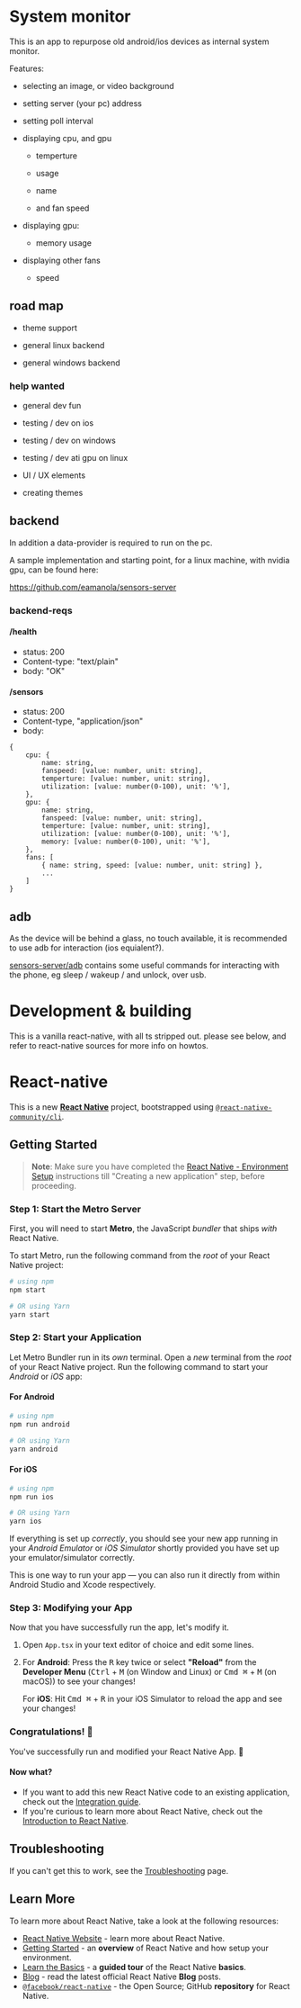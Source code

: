 # System monitor

This is an app to repurpose old android/ios devices as internal system monitor.

Features:

- selecting an image, or video background

- setting server (your pc) address

- setting poll interval

- displaying cpu, and gpu

  * temperture

  * usage

  * name

  * and fan speed

- displaying gpu:

  * memory usage

- displaying other fans

  * speed

## road map

- theme support

- general linux backend

- general windows backend

### help wanted

- general dev fun

- testing / dev on ios

- testing / dev on windows

- testing / dev ati gpu on linux

- UI / UX elements

- creating themes

## backend

In addition a data-provider is required to run on the pc.

A sample implementation and starting point, for a linux machine, with nvidia gpu, can be found here:

https://github.com/eamanola/sensors-server

### backend-reqs

#### /health
* status: 200
* Content-type: "text/plain"
* body: "OK"

#### /sensors
* status: 200
* Content-type, "application/json"
* body:

```
{
    cpu: {
        name: string,
        fanspeed: [value: number, unit: string],
        temperture: [value: number, unit: string],
        utilization: [value: number(0-100), unit: '%'],
    },
    gpu: {
        name: string,
        fanspeed: [value: number, unit: string],
        temperture: [value: number, unit: string],
        utilization: [value: number(0-100), unit: '%'],
        memory: [value: number(0-100), unit: '%'],
    },
    fans: [
        { name: string, speed: [value: number, unit: string] },
        ...
    ]
}
```

## adb

As the device will be behind a glass, no touch available, it is recommended to use adb for interaction (ios equialent?).

[sensors-server/adb](https://github.com/eamanola/sensors-server/tree/master/adb) contains some useful commands for interacting with the phone, eg sleep / wakeup / and unlock, over usb.

# Development & building

This is a vanilla react-native, with all ts stripped out. please see below, and refer to react-native sources for more info on howtos.

# React-native
This is a new [**React Native**](https://reactnative.dev) project, bootstrapped using [`@react-native-community/cli`](https://github.com/react-native-community/cli).

## Getting Started

>**Note**: Make sure you have completed the [React Native - Environment Setup](https://reactnative.dev/docs/environment-setup) instructions till "Creating a new application" step, before proceeding.

### Step 1: Start the Metro Server

First, you will need to start **Metro**, the JavaScript _bundler_ that ships _with_ React Native.

To start Metro, run the following command from the _root_ of your React Native project:

```bash
# using npm
npm start

# OR using Yarn
yarn start
```

### Step 2: Start your Application

Let Metro Bundler run in its _own_ terminal. Open a _new_ terminal from the _root_ of your React Native project. Run the following command to start your _Android_ or _iOS_ app:

#### For Android

```bash
# using npm
npm run android

# OR using Yarn
yarn android
```

#### For iOS

```bash
# using npm
npm run ios

# OR using Yarn
yarn ios
```

If everything is set up _correctly_, you should see your new app running in your _Android Emulator_ or _iOS Simulator_ shortly provided you have set up your emulator/simulator correctly.

This is one way to run your app — you can also run it directly from within Android Studio and Xcode respectively.

### Step 3: Modifying your App

Now that you have successfully run the app, let's modify it.

1. Open `App.tsx` in your text editor of choice and edit some lines.
2. For **Android**: Press the <kbd>R</kbd> key twice or select **"Reload"** from the **Developer Menu** (<kbd>Ctrl</kbd> + <kbd>M</kbd> (on Window and Linux) or <kbd>Cmd ⌘</kbd> + <kbd>M</kbd> (on macOS)) to see your changes!

   For **iOS**: Hit <kbd>Cmd ⌘</kbd> + <kbd>R</kbd> in your iOS Simulator to reload the app and see your changes!

### Congratulations! :tada:

You've successfully run and modified your React Native App. :partying_face:

#### Now what?

- If you want to add this new React Native code to an existing application, check out the [Integration guide](https://reactnative.dev/docs/integration-with-existing-apps).
- If you're curious to learn more about React Native, check out the [Introduction to React Native](https://reactnative.dev/docs/getting-started).

## Troubleshooting

If you can't get this to work, see the [Troubleshooting](https://reactnative.dev/docs/troubleshooting) page.

## Learn More

To learn more about React Native, take a look at the following resources:

- [React Native Website](https://reactnative.dev) - learn more about React Native.
- [Getting Started](https://reactnative.dev/docs/environment-setup) - an **overview** of React Native and how setup your environment.
- [Learn the Basics](https://reactnative.dev/docs/getting-started) - a **guided tour** of the React Native **basics**.
- [Blog](https://reactnative.dev/blog) - read the latest official React Native **Blog** posts.
- [`@facebook/react-native`](https://github.com/facebook/react-native) - the Open Source; GitHub **repository** for React Native.

